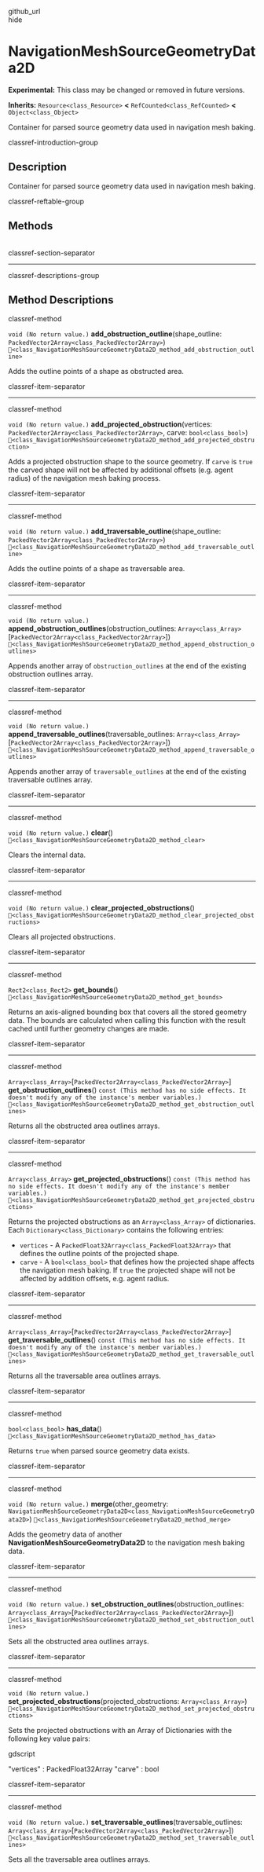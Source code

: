 github\_url  
hide

# NavigationMeshSourceGeometryData2D

**Experimental:** This class may be changed or removed in future
versions.

**Inherits:** `Resource<class_Resource>` **&lt;**
`RefCounted<class_RefCounted>` **&lt;** `Object<class_Object>`

Container for parsed source geometry data used in navigation mesh
baking.

classref-introduction-group

## Description

Container for parsed source geometry data used in navigation mesh
baking.

classref-reftable-group

## Methods

<table>
<tbody>
<tr>
</tr>
<tr>
</tr>
<tr>
</tr>
<tr>
</tr>
<tr>
</tr>
<tr>
</tr>
<tr>
</tr>
<tr>
</tr>
<tr>
</tr>
<tr>
</tr>
<tr>
</tr>
<tr>
</tr>
<tr>
</tr>
<tr>
</tr>
<tr>
</tr>
<tr>
</tr>
</tbody>
</table>

classref-section-separator

------------------------------------------------------------------------

classref-descriptions-group

## Method Descriptions

classref-method

`void (No return value.)` **add\_obstruction\_outline**(shape\_outline:
`PackedVector2Array<class_PackedVector2Array>`)
`🔗<class_NavigationMeshSourceGeometryData2D_method_add_obstruction_outline>`

Adds the outline points of a shape as obstructed area.

classref-item-separator

------------------------------------------------------------------------

classref-method

`void (No return value.)` **add\_projected\_obstruction**(vertices:
`PackedVector2Array<class_PackedVector2Array>`, carve:
`bool<class_bool>`)
`🔗<class_NavigationMeshSourceGeometryData2D_method_add_projected_obstruction>`

Adds a projected obstruction shape to the source geometry. If `carve` is
`true` the carved shape will not be affected by additional offsets (e.g.
agent radius) of the navigation mesh baking process.

classref-item-separator

------------------------------------------------------------------------

classref-method

`void (No return value.)` **add\_traversable\_outline**(shape\_outline:
`PackedVector2Array<class_PackedVector2Array>`)
`🔗<class_NavigationMeshSourceGeometryData2D_method_add_traversable_outline>`

Adds the outline points of a shape as traversable area.

classref-item-separator

------------------------------------------------------------------------

classref-method

`void (No return value.)`
**append\_obstruction\_outlines**(obstruction\_outlines:
`Array<class_Array>`\[`PackedVector2Array<class_PackedVector2Array>`\])
`🔗<class_NavigationMeshSourceGeometryData2D_method_append_obstruction_outlines>`

Appends another array of `obstruction_outlines` at the end of the
existing obstruction outlines array.

classref-item-separator

------------------------------------------------------------------------

classref-method

`void (No return value.)`
**append\_traversable\_outlines**(traversable\_outlines:
`Array<class_Array>`\[`PackedVector2Array<class_PackedVector2Array>`\])
`🔗<class_NavigationMeshSourceGeometryData2D_method_append_traversable_outlines>`

Appends another array of `traversable_outlines` at the end of the
existing traversable outlines array.

classref-item-separator

------------------------------------------------------------------------

classref-method

`void (No return value.)` **clear**()
`🔗<class_NavigationMeshSourceGeometryData2D_method_clear>`

Clears the internal data.

classref-item-separator

------------------------------------------------------------------------

classref-method

`void (No return value.)` **clear\_projected\_obstructions**()
`🔗<class_NavigationMeshSourceGeometryData2D_method_clear_projected_obstructions>`

Clears all projected obstructions.

classref-item-separator

------------------------------------------------------------------------

classref-method

`Rect2<class_Rect2>` **get\_bounds**()
`🔗<class_NavigationMeshSourceGeometryData2D_method_get_bounds>`

Returns an axis-aligned bounding box that covers all the stored geometry
data. The bounds are calculated when calling this function with the
result cached until further geometry changes are made.

classref-item-separator

------------------------------------------------------------------------

classref-method

`Array<class_Array>`\[`PackedVector2Array<class_PackedVector2Array>`\]
**get\_obstruction\_outlines**()
`const (This method has no side effects. It doesn't modify any of the instance's member variables.)`
`🔗<class_NavigationMeshSourceGeometryData2D_method_get_obstruction_outlines>`

Returns all the obstructed area outlines arrays.

classref-item-separator

------------------------------------------------------------------------

classref-method

`Array<class_Array>` **get\_projected\_obstructions**()
`const (This method has no side effects. It doesn't modify any of the instance's member variables.)`
`🔗<class_NavigationMeshSourceGeometryData2D_method_get_projected_obstructions>`

Returns the projected obstructions as an `Array<class_Array>` of
dictionaries. Each `Dictionary<class_Dictionary>` contains the following
entries:

-   `vertices` - A `PackedFloat32Array<class_PackedFloat32Array>` that
    defines the outline points of the projected shape.
-   `carve` - A `bool<class_bool>` that defines how the projected shape
    affects the navigation mesh baking. If `true` the projected shape
    will not be affected by addition offsets, e.g. agent radius.

classref-item-separator

------------------------------------------------------------------------

classref-method

`Array<class_Array>`\[`PackedVector2Array<class_PackedVector2Array>`\]
**get\_traversable\_outlines**()
`const (This method has no side effects. It doesn't modify any of the instance's member variables.)`
`🔗<class_NavigationMeshSourceGeometryData2D_method_get_traversable_outlines>`

Returns all the traversable area outlines arrays.

classref-item-separator

------------------------------------------------------------------------

classref-method

`bool<class_bool>` **has\_data**()
`🔗<class_NavigationMeshSourceGeometryData2D_method_has_data>`

Returns `true` when parsed source geometry data exists.

classref-item-separator

------------------------------------------------------------------------

classref-method

`void (No return value.)` **merge**(other\_geometry:
`NavigationMeshSourceGeometryData2D<class_NavigationMeshSourceGeometryData2D>`)
`🔗<class_NavigationMeshSourceGeometryData2D_method_merge>`

Adds the geometry data of another **NavigationMeshSourceGeometryData2D**
to the navigation mesh baking data.

classref-item-separator

------------------------------------------------------------------------

classref-method

`void (No return value.)`
**set\_obstruction\_outlines**(obstruction\_outlines:
`Array<class_Array>`\[`PackedVector2Array<class_PackedVector2Array>`\])
`🔗<class_NavigationMeshSourceGeometryData2D_method_set_obstruction_outlines>`

Sets all the obstructed area outlines arrays.

classref-item-separator

------------------------------------------------------------------------

classref-method

`void (No return value.)`
**set\_projected\_obstructions**(projected\_obstructions:
`Array<class_Array>`)
`🔗<class_NavigationMeshSourceGeometryData2D_method_set_projected_obstructions>`

Sets the projected obstructions with an Array of Dictionaries with the
following key value pairs:

gdscript

"vertices" : PackedFloat32Array "carve" : bool

classref-item-separator

------------------------------------------------------------------------

classref-method

`void (No return value.)`
**set\_traversable\_outlines**(traversable\_outlines:
`Array<class_Array>`\[`PackedVector2Array<class_PackedVector2Array>`\])
`🔗<class_NavigationMeshSourceGeometryData2D_method_set_traversable_outlines>`

Sets all the traversable area outlines arrays.
